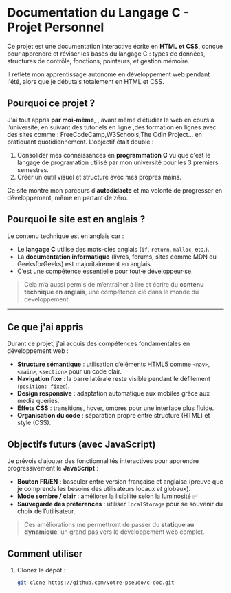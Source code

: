 # Documentation du Langage C - Projet Personnel

Ce projet est une documentation interactive écrite en **HTML et CSS**, conçue pour apprendre et réviser les bases du langage C : types de données, structures de contrôle, fonctions, pointeurs, et gestion mémoire.

Il reflète mon apprentissage autonome en développement web pendant l'été, alors que je débutais totalement en HTML et CSS.

## Pourquoi ce projet ?

J'ai tout appris **par moi-même**, , avant même d’étudier le web en cours à l’université, en suivant des tutoriels en ligne ,des formation en lignes avec des sites comme : FreeCodeCamp,W3Schools,The Odin Project... en pratiquant quotidiennement. L'objectif était double :
1. Consolider mes connaissances en **programmation C** vu que c'est le langage de programation utilisé par mon université pour les 3 premiers semestres.
2. Créer un outil visuel et structuré avec mes propres mains.

Ce site montre mon parcours d’**autodidacte** et ma volonté de progresser en développement, même en partant de zéro.

## Pourquoi le site est en anglais ?

Le contenu technique est en anglais car :
- Le **langage C** utilise des mots-clés anglais (`if`, `return`, `malloc`, etc.).
- La **documentation informatique** (livres, forums, sites comme MDN ou GeeksforGeeks) est majoritairement en anglais.
- C’est une compétence essentielle pour tout·e développeur·se.

> Cela m’a aussi permis de m’entraîner à lire et écrire du **contenu technique en anglais**, une compétence clé dans le monde du développement.

---

##  Ce que j'ai appris

Durant ce projet, j'ai acquis des compétences fondamentales en développement web :

- **Structure sémantique** : utilisation d’éléments HTML5 comme `<nav>`, `<main>`, `<section>` pour un code clair.
- **Navigation fixe** : la barre latérale reste visible pendant le défilement (`position: fixed`).
- **Design responsive** : adaptation automatique aux mobiles grâce aux media queries.
- **Effets CSS** : transitions, hover, ombres pour une interface plus fluide.
- **Organisation du code** : séparation propre entre structure (HTML) et style (CSS).

## Objectifs futurs (avec JavaScript)

Je prévois d’ajouter des fonctionnalités interactives pour apprendre progressivement le **JavaScript** :

-  **Bouton FR/EN** : basculer entre version française et anglaise (preuve que je comprends les besoins des utilisateurs locaux *et* globaux).
-  **Mode sombre / clair** : améliorer la lisibilité selon la luminosité ✅
-  **Sauvegarde des préférences** : utiliser `localStorage` pour se souvenir du choix de l’utilisateur.

> Ces améliorations me permettront de passer du **statique au dynamique**, un grand pas vers le développement web complet.

## Comment utiliser

1. Clonez le dépôt :
   ```bash
   git clone https://github.com/votre-pseudo/c-doc.git
